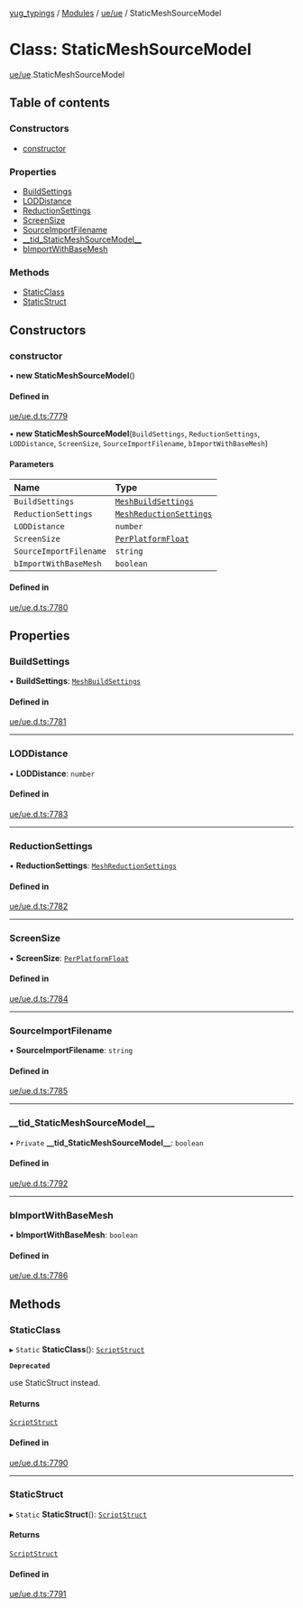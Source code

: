 [yug_typings](../README.md) / [Modules](../modules.md) / [ue/ue](../modules/ue_ue.md) / StaticMeshSourceModel

# Class: StaticMeshSourceModel

[ue/ue](../modules/ue_ue.md).StaticMeshSourceModel

## Table of contents

### Constructors

- [constructor](ue_ue.StaticMeshSourceModel.md#constructor)

### Properties

- [BuildSettings](ue_ue.StaticMeshSourceModel.md#buildsettings)
- [LODDistance](ue_ue.StaticMeshSourceModel.md#loddistance)
- [ReductionSettings](ue_ue.StaticMeshSourceModel.md#reductionsettings)
- [ScreenSize](ue_ue.StaticMeshSourceModel.md#screensize)
- [SourceImportFilename](ue_ue.StaticMeshSourceModel.md#sourceimportfilename)
- [\_\_tid\_StaticMeshSourceModel\_\_](ue_ue.StaticMeshSourceModel.md#__tid_staticmeshsourcemodel__)
- [bImportWithBaseMesh](ue_ue.StaticMeshSourceModel.md#bimportwithbasemesh)

### Methods

- [StaticClass](ue_ue.StaticMeshSourceModel.md#staticclass)
- [StaticStruct](ue_ue.StaticMeshSourceModel.md#staticstruct)

## Constructors

### constructor

• **new StaticMeshSourceModel**()

#### Defined in

[ue/ue.d.ts:7779](https://github.com/YugMetaverse/yug_typings/blob/25cad34/ue/ue.d.ts#L7779)

• **new StaticMeshSourceModel**(`BuildSettings`, `ReductionSettings`, `LODDistance`, `ScreenSize`, `SourceImportFilename`, `bImportWithBaseMesh`)

#### Parameters

| Name | Type |
| :------ | :------ |
| `BuildSettings` | [`MeshBuildSettings`](ue_ue.MeshBuildSettings.md) |
| `ReductionSettings` | [`MeshReductionSettings`](ue_ue.MeshReductionSettings.md) |
| `LODDistance` | `number` |
| `ScreenSize` | [`PerPlatformFloat`](ue_ue.PerPlatformFloat.md) |
| `SourceImportFilename` | `string` |
| `bImportWithBaseMesh` | `boolean` |

#### Defined in

[ue/ue.d.ts:7780](https://github.com/YugMetaverse/yug_typings/blob/25cad34/ue/ue.d.ts#L7780)

## Properties

### BuildSettings

• **BuildSettings**: [`MeshBuildSettings`](ue_ue.MeshBuildSettings.md)

#### Defined in

[ue/ue.d.ts:7781](https://github.com/YugMetaverse/yug_typings/blob/25cad34/ue/ue.d.ts#L7781)

___

### LODDistance

• **LODDistance**: `number`

#### Defined in

[ue/ue.d.ts:7783](https://github.com/YugMetaverse/yug_typings/blob/25cad34/ue/ue.d.ts#L7783)

___

### ReductionSettings

• **ReductionSettings**: [`MeshReductionSettings`](ue_ue.MeshReductionSettings.md)

#### Defined in

[ue/ue.d.ts:7782](https://github.com/YugMetaverse/yug_typings/blob/25cad34/ue/ue.d.ts#L7782)

___

### ScreenSize

• **ScreenSize**: [`PerPlatformFloat`](ue_ue.PerPlatformFloat.md)

#### Defined in

[ue/ue.d.ts:7784](https://github.com/YugMetaverse/yug_typings/blob/25cad34/ue/ue.d.ts#L7784)

___

### SourceImportFilename

• **SourceImportFilename**: `string`

#### Defined in

[ue/ue.d.ts:7785](https://github.com/YugMetaverse/yug_typings/blob/25cad34/ue/ue.d.ts#L7785)

___

### \_\_tid\_StaticMeshSourceModel\_\_

• `Private` **\_\_tid\_StaticMeshSourceModel\_\_**: `boolean`

#### Defined in

[ue/ue.d.ts:7792](https://github.com/YugMetaverse/yug_typings/blob/25cad34/ue/ue.d.ts#L7792)

___

### bImportWithBaseMesh

• **bImportWithBaseMesh**: `boolean`

#### Defined in

[ue/ue.d.ts:7786](https://github.com/YugMetaverse/yug_typings/blob/25cad34/ue/ue.d.ts#L7786)

## Methods

### StaticClass

▸ `Static` **StaticClass**(): [`ScriptStruct`](ue_ue.ScriptStruct.md)

**`Deprecated`**

use StaticStruct instead.

#### Returns

[`ScriptStruct`](ue_ue.ScriptStruct.md)

#### Defined in

[ue/ue.d.ts:7790](https://github.com/YugMetaverse/yug_typings/blob/25cad34/ue/ue.d.ts#L7790)

___

### StaticStruct

▸ `Static` **StaticStruct**(): [`ScriptStruct`](ue_ue.ScriptStruct.md)

#### Returns

[`ScriptStruct`](ue_ue.ScriptStruct.md)

#### Defined in

[ue/ue.d.ts:7791](https://github.com/YugMetaverse/yug_typings/blob/25cad34/ue/ue.d.ts#L7791)
